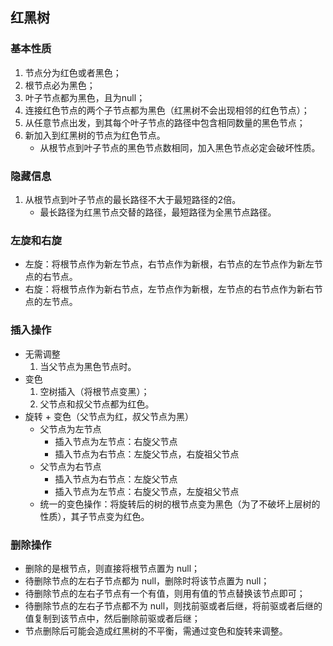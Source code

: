 ## 红黑树

### 基本性质
1. 节点分为红色或者黑色；
2. 根节点必为黑色；
3. 叶子节点都为黑色，且为null；
4. 连接红色节点的两个子节点都为黑色（红黑树不会出现相邻的红色节点）；
5. 从任意节点出发，到其每个叶子节点的路径中包含相同数量的黑色节点；
6. 新加入到红黑树的节点为红色节点。
   - 从根节点到叶子节点的黑色节点数相同，加入黑色节点必定会破坏性质。

### 隐藏信息
1. 从根节点到叶子节点的最长路径不大于最短路径的2倍。
   - 最长路径为红黑节点交替的路径，最短路径为全黑节点路径。

### 左旋和右旋
- 左旋：将根节点作为新左节点，右节点作为新根，右节点的左节点作为新左节点的右节点。
- 右旋：将根节点作为新右节点，左节点作为新根，左节点的右节点作为新右节点的左节点。

### 插入操作
- 无需调整
  1. 当父节点为黑色节点时。
- 变色
  1. 空树插入（将根节点变黑）；
  2. 父节点和叔父节点都为红色。
- 旋转 + 变色（父节点为红，叔父节点为黑）
  - 父节点为左节点
    - 插入节点为左节点：右旋父节点
    - 插入节点为右节点：左旋父节点，右旋祖父节点
  - 父节点为右节点
    - 插入节点为右节点：左旋父节点
    - 插入节点为左节点：右旋父节点，左旋祖父节点
  - 统一的变色操作：将旋转后的树的根节点变为黑色（为了不破坏上层树的性质），其子节点变为红色。

### 删除操作
- 删除的是根节点，则直接将根节点置为 null；
- 待删除节点的左右子节点都为 null，删除时将该节点置为 null；
- 待删除节点的左右子节点有一个有值，则用有值的节点替换该节点即可；
- 待删除节点的左右子节点都不为 null，则找前驱或者后继，将前驱或者后继的值复制到该节点中，然后删除前驱或者后继；
- 节点删除后可能会造成红黑树的不平衡，需通过变色和旋转来调整。
  